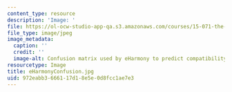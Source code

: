 ```yaml
---
content_type: resource
description: 'Image: '
file: https://ol-ocw-studio-app-qa.s3.amazonaws.com/courses/15-071-the-analytics-edge-spring-2017/972eabb3666117d18e5e0d8fcc1ae7e3_eHarmonyConfusion.jpg
file_type: image/jpeg
image_metadata:
  caption: ''
  credit: ''
  image-alt: Confusion matrix used by eHarmony to predict compatibility between users.
resourcetype: Image
title: eHarmonyConfusion.jpg
uid: 972eabb3-6661-17d1-8e5e-0d8fcc1ae7e3
---
```

